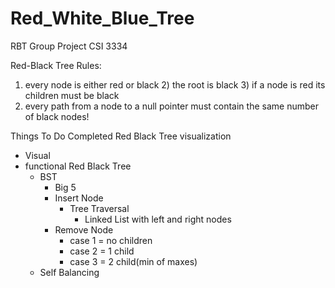 # Red_White_Blue_Tree
RBT Group Project CSI 3334

Red-Black Tree Rules:
  1) every node is either red or black
	2) the root is black
	3) if a node is red its children must be black
  4) every path from a node to a null pointer must contain the same number of black nodes!

Things To Do 
Completed Red Black Tree visualization
  - Visual
  - functional Red Black Tree
    - BST
      - Big 5
      - Insert Node
        - Tree Traversal
          - Linked List with left and right nodes
      - Remove Node
        - case 1 = no children
        - case 2 = 1 child
        - case 3 = 2 child(min of maxes)
    - Self Balancing
